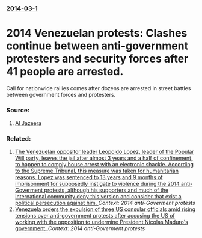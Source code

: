 ### [2014-03-1](/news/2014/03/1/index.md)

# 2014 Venezuelan protests: Clashes continue between anti-government protesters and security forces after 41 people are arrested. 

Call for nationwide rallies comes after dozens are arrested in street battles between government forces and protesters.


### Source:

1. [Al Jazeera](http://www.aljazeera.com/news/americas/2014/03/venezuelan-activists-urge-more-protests-20143112538208400.html)

### Related:

1. [The Venezuelan oppositor leader Leopoldo Lopez, leader of the Popular Will party, leaves the jail after almost 3 years and a half of confinement, to happen to comply house arrest with an electronic shackle. According to the Supreme Tribunal, this measure was taken for humanitarian reasons. Lopez was sentenced to 13 years and 9 months of imprisonment for supposedly instigate to violence during the 2014 anti-Goverment protests, although his supporters and much of the international community deny this version and consider that exist a political persecution against him. ](/news/2017/07/8/the-venezuelan-oppositor-leader-leopoldo-la3pez-leader-of-the-popular-will-party-leaves-the-jail-after-almost-3-years-and-a-half-of-confin.md) _Context: 2014 anti-Goverment protests_
2. [Venezuela orders the expulsion of three US consular officials amid rising tensions over anti-government protests after accusing the US of working with the opposition to undermine President Nicolas Maduro's government. ](/news/2014/02/17/venezuela-orders-the-expulsion-of-three-us-consular-officials-amid-rising-tensions-over-anti-government-protests-after-accusing-the-us-of-wo.md) _Context: 2014 anti-Goverment protests_
